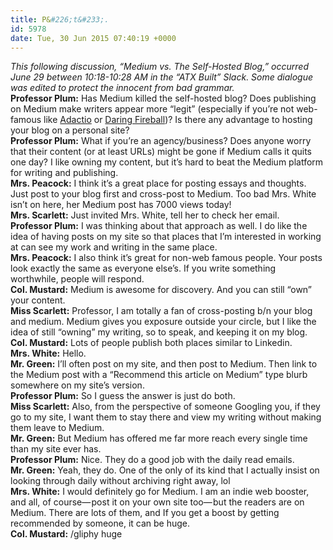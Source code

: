 ```yaml
---
title: P&#226;t&#233;.
id: 5978
date: Tue, 30 Jun 2015 07:40:19 +0000
---
```


*This following discussion, “Medium vs. The Self-Hosted Blog,” occurred June 29 between 10:18-10:28 AM in the “ATX Built” Slack. Some dialogue was edited to protect the innocent from bad grammar.*  
**Professor Plum:** Has Medium killed the self-hosted blog? Does publishing on Medium make writers appear more “legit” (especially if you’re not web-famous like [Adactio](https://adactio.com) or [Daring Fireball](http://www.daringfireball.net))? Is there any advantage to hosting your blog on a personal site?  
**Professor Plum:** What if you’re an agency/business? Does anyone worry that their content (or at least URLs) might be gone if Medium calls it quits one day? I like owning my content, but it’s hard to beat the Medium platform for writing and publishing.  
**Mrs. Peacock:** I think it’s a great place for posting essays and thoughts. Just post to your blog first and cross-post to Medium. Too bad Mrs. White isn’t on here, her Medium post has 7000 views today!  
**Mrs. Scarlett:** Just invited Mrs. White, tell her to check her email.  
**Professor Plum:** I was thinking about that approach as well. I do like the idea of having posts on my site so that places that I’m interested in working at can see my work and writing in the same place.  
**Mrs. Peacock:** I also think it’s great for non-web famous people. Your posts look exactly the same as everyone else’s. If you write something worthwhile, people will respond.  
**Col. Mustard:** Medium is awesome for discovery. And you can still “own” your content.  
**Miss Scarlett:** Professor, I am totally a fan of cross-posting b/n your blog and medium. Medium gives you exposure outside your circle, but I like the idea of still “owning” my writing, so to speak, and keeping it on my blog.  
**Col. Mustard:** Lots of people publish both places similar to Linkedin.  
**Mrs. White:** Hello.  
**Mr. Green:** I’ll often post on my site, and then post to Medium. Then link to the Medium post with a “Recommend this article on Medium” type blurb somewhere on my site’s version.  
**Professor Plum:** So I guess the answer is just do both.  
**Miss Scarlett:** Also, from the perspective of someone Googling you, if they go to my site, I want them to stay there and view my writing without making them leave to Medium.  
**Mr. Green:** But Medium has offered me far more reach every single time than my site ever has.  
**Professor Plum:** Nice. They do a good job with the daily read emails.  
**Mr. Green:** Yeah, they do. One of the only of its kind that I actually insist on looking through daily without archiving right away, lol  
**Mrs. White:** I would definitely go for Medium. I am an indie web booster, and all, of course— post it on your own site too— but the readers are on Medium. There are lots of them, and If you get a boost by getting recommended by someone, it can be huge.  
**Col. Mustard:** /gliphy huge


